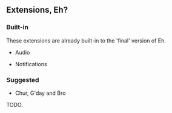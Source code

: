 ## Extensions, Eh?

### Built-in

These extensions are already built-in to the 'final' version of Eh.

* Audio

* Notifications

### Suggested

* Chur, G'day and Bro

TODO.
